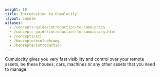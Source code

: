 ```yaml
---
weight: 10
title: Introduction to Cumulocity
layout: bundle
aliases:
  - /concepts-guide/introduction-to-cumulocity
  - /concepts-guide/introduction-to-cumulocity.html
  - /concepts/acl
  - /konzepte/einfuehrung
  - /konzepte/introduction
---
```


Cumulocity gives you very fast visibility and control over your remote assets, be these houses, cars, machines or any other assets that you need to manage. 